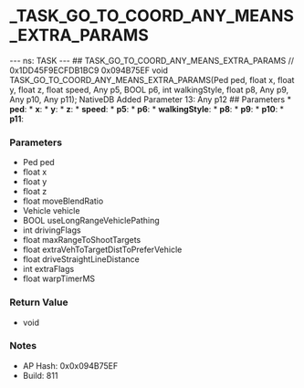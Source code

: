 # _TASK_GO_TO_COORD_ANY_MEANS_EXTRA_PARAMS

--- ns: TASK --- ## TASK_GO_TO_COORD_ANY_MEANS_EXTRA_PARAMS  // 0x1DD45F9ECFDB1BC9 0x094B75EF void TASK_GO_TO_COORD_ANY_MEANS_EXTRA_PARAMS(Ped ped, float x, float y, float z, float speed, Any p5, BOOL p6, int walkingStyle, float p8, Any p9, Any p10, Any p11);  NativeDB Added Parameter 13: Any p12  ## Parameters * **ped**: * **x**: * **y**: * **z**: * **speed**: * **p5**: * **p6**: * **walkingStyle**: * **p8**: * **p9**: * **p10**: * **p11**:

### Parameters
* Ped ped
* float x
* float y
* float z
* float moveBlendRatio
* Vehicle vehicle
* BOOL useLongRangeVehiclePathing
* int drivingFlags
* float maxRangeToShootTargets
* float extraVehToTargetDistToPreferVehicle
* float driveStraightLineDistance
* int extraFlags
* float warpTimerMS

### Return Value
* void

### Notes
* AP Hash: 0x0x094B75EF
* Build: 811


